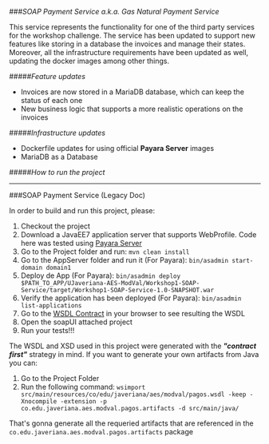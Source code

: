 ###_SOAP Payment Service a.k.a. Gas Natural Payment Service_

This service represents the functionality for one of the third party services for the workshop challenge.
The service has been updated to support new features like storing in a database the invoices and manage their states.
Moreover, all the infrastructure requirements have been updated as well, updating the docker images among other things.

#####_Feature updates_
- Invoices are now stored in a MariaDB database, which can keep the status of each one
- New business logic that supports a more realistic operations on the invoices  

#####_Infrastructure updates_
- Dockerfile updates for using official **Payara Server** images
- MariaDB as a Database

#####_How to run the project_

-----

###SOAP Payment Service (Legacy Doc)

In order to build and run this project, please:

1. Checkout the project
2. Download a JavaEE7 application server that supports WebProfile. Code here was tested using [Payara Server](http://www.payara.fish/downloads)
3. Go to the Project folder and run: `mvn clean install`
4. Go to the AppServer folder and run it (For Payara): `bin/asadmin start-domain domain1`
5. Deploy de App (For Payara): `bin/asadmin deploy $PATH_TO_APP/UJaveriana-AES-ModVal/Workshop1-SOAP-Service/target/Workshop1-SOAP-Service-1.0-SNAPSHOT.war` 
6. Verify the application has been deployed (For Payara): `bin/asadmin list-applications`
7. Go to the [WSDL Contract](http://localhost:8080/Workshop1-SOAP-Service-1.0-SNAPSHOT/PagosServiceService?wsdl) in your browser to see resulting the WSDL
8. Open the soapUI attached project
9. Run your tests!!! 

The WSDL and XSD used in this project were generated with the **_"contract first"_** strategy in mind. If you want to generate your own artifacts from Java you can:

1. Go to the Project Folder
2. Run the following command: `wsimport src/main/resources/co/edu/javeriana/aes/modval/pagos.wsdl -keep -Xnocompile -extension -p co.edu.javeriana.aes.modval.pagos.artifacts -d src/main/java/`

That's gonna generate all the requeried artifacts that are referenced in the `co.edu.javeriana.aes.modval.pagos.artifacts` package